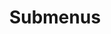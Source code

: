 ---
layout: page
title: Submenus
nav: false
nav_order: 8
dropdown: false
children:
  - title: publications
    permalink: /publications/
  - title: divider
  - title: projects
    permalink: /projects/
  - title: divider
  # - title: blog
  #   permalink: /blog/
---